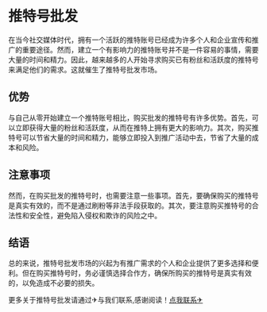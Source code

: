 # 推特号批发

在当今社交媒体时代，拥有一个活跃的推特账号已经成为许多个人和企业宣传和推广的重要途径。然而，建立一个有影响力的推特账号并不是一件容易的事情，需要大量的时间和精力。因此，越来越多的人开始寻求购买已有粉丝和活跃度的推特号来满足他们的需求。这就催生了推特号批发市场。

## 优势

与自己从零开始建立一个推特账号相比，购买批发的推特号有许多优势。首先，可以立即获得大量的粉丝和活跃度，从而在推特上拥有更大的影响力。其次，购买推特号可以节省大量的时间和精力，能够立即投入到推广活动中去，节省了大量的成本和风险。

## 注意事项

然而，在购买批发的推特号时，也需要注意一些事项。首先，要确保购买的推特号是真实有效的，而不是通过刷粉等非法手段获取的。其次，要注意购买推特号的合法性和安全性，避免陷入侵权和欺诈的风险之中。

## 结语

总的来说，推特号批发市场的兴起为有推广需求的个人和企业提供了更多选择和便利。但在购买推特号时，务必谨慎选择合作方，确保所购买的推特号是真实有效的，以免造成不必要的损失。

更多关于推特号批发请通过✈与我们联系,感谢阅读！[点我联系✈](https://s.k02.cc)
